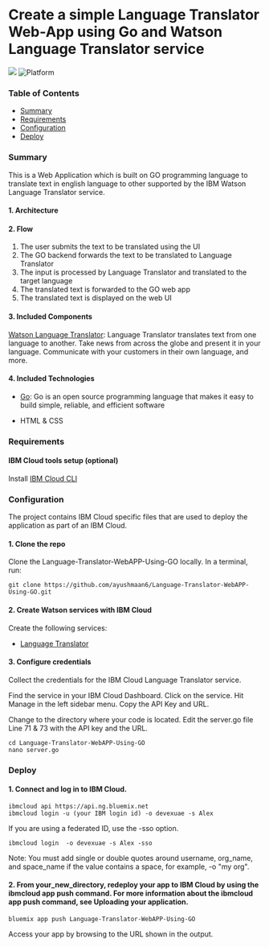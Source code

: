 # Create a simple Language Translator Web-App using Go and Watson Language Translator service

[![](https://img.shields.io/badge/IBM%20Cloud-powered-blue.svg)](https://bluemix.net)
![Platform](https://img.shields.io/badge/platform-go-lightgrey.svg?style=flat)

### Table of Contents

* [Summary](#summary)
* [Requirements](#requirements)
* [Configuration](#configuration)
* [Deploy](#Deploy)

<a name="summary"></a>
### Summary

This is a Web Application which is built on GO programming language to translate text in english language to other supported by the IBM Watson Language Translator service. 


#### 1. Architecture

#### 2. Flow
1. The user submits the text to be translated using the UI
2. The GO backend forwards the text to be translated to Language Translator
3. The input is processed by Language Translator and translated to the target language
4. The translated text is forwarded to the GO web app
5. The translated text is displayed on the web UI
#### 3. Included Components
[Watson Language Translator](https://www.ibm.com/cloud/watson-language-translator): Language Translator translates text from one language to another. Take news from across the globe and present it in your language. Communicate with your customers in their own language, and more.

#### 4. Included Technologies
* [Go](https://golang.org/): Go is an open source programming language that makes it easy to build simple, reliable, and efficient software

* HTML & CSS

<a name="requirements"></a>
### Requirements
#### IBM Cloud tools setup (optional)

Install [IBM Cloud CLI](https://console.bluemix.net/docs/cli/reference/ibmcloud/download_cli.html#install_use) 



<a name="configuration"></a>
### Configuration

The project contains IBM Cloud specific files that are used to deploy the application as part of an IBM Cloud.

#### 1. Clone the repo
Clone the Language-Translator-WebAPP-Using-GO locally. In a terminal, run:
````
git clone https://github.com/ayushmaan6/Language-Translator-WebAPP-Using-GO.git
````

#### 2. Create Watson services with IBM Cloud
Create the following services:

* [Language Translator](https://console.bluemix.net/catalog/services/language-translator)

#### 3. Configure credentials
Collect the credentials for the IBM Cloud Language Translator service.

Find the service in your IBM Cloud Dashboard.
Click on the service.
Hit Manage in the left sidebar menu.
Copy the API Key and URL.


Change to the directory where your code is located.
Edit the server.go file Line 71 & 73 with the API key and the URL.

```
cd Language-Translator-WebAPP-Using-GO
nano server.go
``` 
### Deploy
#### 1. Connect and log in to IBM Cloud.

````
ibmcloud api https://api.ng.bluemix.net
ibmcloud login -u (your IBM login id) -o devexuae -s Alex
````
If you are using a federated ID, use the -sso option.
````
ibmcloud login  -o devexuae -s Alex -sso
````
Note: You must add single or double quotes around username, org_name, and space_name if the value contains a space, for example, -o "my org".

#### 2. From your_new_directory, redeploy your app to IBM Cloud by using the ibmcloud app push command. For more information about the ibmcloud app push command, see Uploading your application.

`````
bluemix app push Language-Translator-WebAPP-Using-GO
`````
Access your app by browsing to the URL shown in the output.



